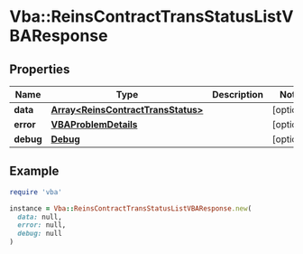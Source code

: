 # Vba::ReinsContractTransStatusListVBAResponse

## Properties

| Name | Type | Description | Notes |
| ---- | ---- | ----------- | ----- |
| **data** | [**Array&lt;ReinsContractTransStatus&gt;**](ReinsContractTransStatus.md) |  | [optional] |
| **error** | [**VBAProblemDetails**](VBAProblemDetails.md) |  | [optional] |
| **debug** | [**Debug**](Debug.md) |  | [optional] |

## Example

```ruby
require 'vba'

instance = Vba::ReinsContractTransStatusListVBAResponse.new(
  data: null,
  error: null,
  debug: null
)
```


